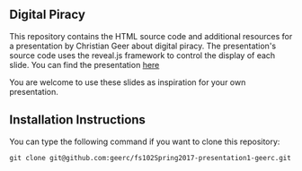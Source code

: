 ## Digital Piracy

This repository contains the HTML source code and additional resources for a presentation by Christian Geer about digital piracy. The presentation's source code uses the reveal.js framework to control the display of each slide. You can find the presentation [here](https://cdn.rawgit.com/geerc/fs102Spring2017-presentation2-geerc/e85bb742/digital_piracy.html)

You are welcome to use these slides as inspiration for your own presentation.

## Installation Instructions

You can type the following command if you want to clone this repository:

```shell
git clone git@github.com:geerc/fs102Spring2017-presentation1-geerc.git
```
